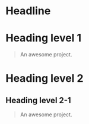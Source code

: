 # Headline

# Heading level 1

> An awesome project.

# Heading level 2

## Heading level 2-1

> An awesome project.
